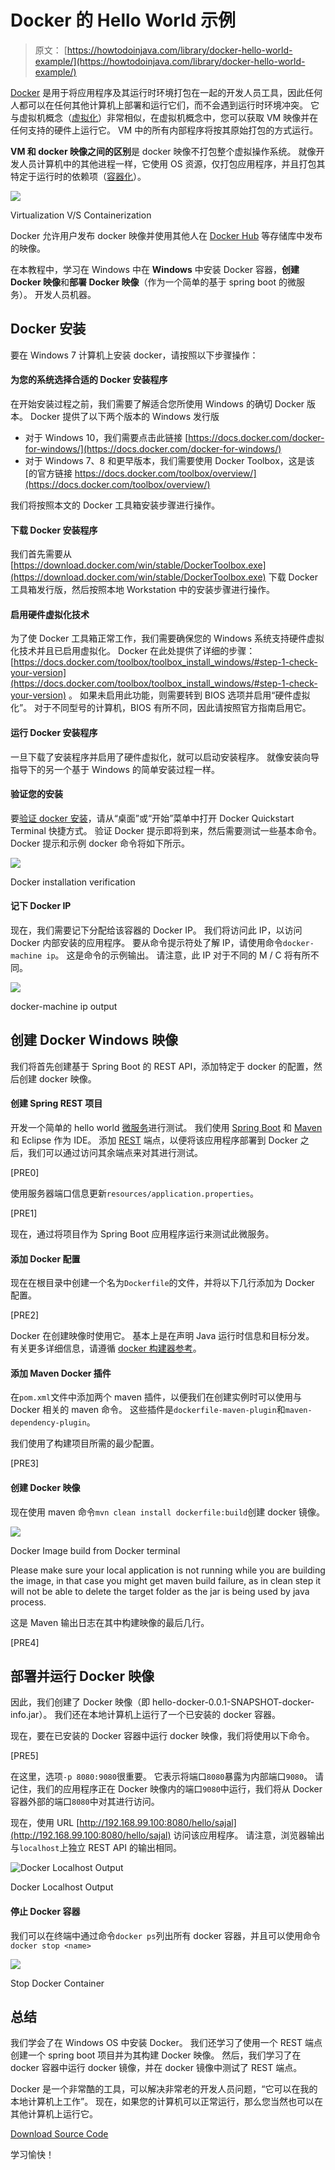 # Docker 的 Hello World 示例

> 原文： [https://howtodoinjava.com/library/docker-hello-world-example/](https://howtodoinjava.com/library/docker-hello-world-example/)

[Docker](https://www.docker.com/) 是用于将应用程序及其运行时环境打包在一起的开发人员工具，因此任何人都可以在任何其他计算机上部署和运行它们，而不会遇到运行时环境冲突。 它与虚拟机概念（[虚拟化](https://en.wikipedia.org/wiki/Virtualization)）非常相似，在虚拟机概念中，您可以获取 VM 映像并在任何支持的硬件上运行它。 VM 中的所有内部程序将按其原始打包的方式运行。

**VM 和 docker 映像之间的区别**是 docker 映像不打包整个虚拟操作系统。 就像开发人员计算机中的其他进程一样，它使用 OS 资源，仅打包应用程序，并且打包其特定于运行时的依赖项（[容器化](http://www.theserverside.com/discussions/thread/80994.html)）。

![](img/af0ed71d6f5778c7cb8df4a60c8a110f.jpg)

Virtualization V/S Containerization

Docker 允许用户发布 docker 映像并使用其他人在 [Docker Hub](https://hub.docker.com/) 等存储库中发布的映像。

在本教程中，学习在 Windows 中在 **Windows** 中安装 Docker 容器，**创建 Docker 映像**和**部署 Docker 映像**（作为一个简单的基于 spring boot 的微服务）。 开发人员机器。

## Docker 安装

要在 Windows 7 计算机上安装 docker，请按照以下步骤操作：

#### 为您的系统选择合适的 Docker 安装程序

在开始安装过程之前，我们需要了解适合您所使用 Windows 的确切 Docker 版本。 Docker 提供了以下两个版本的 Windows 发行版

*   对于 Windows 10，我们需要点击此链接 [https://docs.docker.com/docker-for-windows/](https://docs.docker.com/docker-for-windows/)
*   对于 Windows 7、8 和更早版本，我们需要使用 Docker Toolbox，这是该[的官方链接 https://docs.docker.com/toolbox/overview/](https://docs.docker.com/toolbox/overview/)

我们将按照本文的 Docker 工具箱安装步骤进行操作。

#### 下载 Docker 安装程序

我们首先需要从 [https://download.docker.com/win/stable/DockerToolbox.exe](https://download.docker.com/win/stable/DockerToolbox.exe) 下载 Docker 工具箱发行版，然后按照本地 Workstation 中的安装步骤进行操作。

#### 启用硬件虚拟化技术

为了使 Docker 工具箱正常工作，我们需要确保您的 Windows 系统支持硬件虚拟化技术并且已启用虚拟化。 Docker 在此处提供了详细的步骤： [https://docs.docker.com/toolbox/toolbox_install_windows/#step-1-check-your-version](https://docs.docker.com/toolbox/toolbox_install_windows/#step-1-check-your-version) 。 如果未启用此功能，则需要转到 BIOS 选项并启用“硬件虚拟化”。 对于不同型号的计算机，BIOS 有所不同，因此请按照官方指南启用它。

#### 运行 Docker 安装程序

一旦下载了安装程序并启用了硬件虚拟化，就可以启动安装程序。 就像安装向导指导下的另一个基于 Windows 的简单安装过程一样。

#### 验证您的安装

要[验证 docker 安装](https://docs.docker.com/toolbox/toolbox_install_windows/#step-3-verify-your-installation)，请从“桌面”或“开始”菜单中打开 Docker Quickstart Terminal 快捷方式。 验证 Docker 提示即将到来，然后需要测试一些基本命令。 Docker 提示和示例 docker 命令将如下所示。

![](img/2d75453d01c3e7f5c6a93666afcd92a3.jpg)

Docker installation verification

#### 记下 Docker IP

现在，我们需要记下分配给该容器的 Docker IP。 我们将访问此 IP，以访问 Docker 内部安装的应用程序。 要从命令提示符处了解 IP，请使用命令`docker-machine ip`。 这是命令的示例输出。 请注意，此 IP 对于不同的 M / C 将有所不同。

![](img/7ffcf2b448b09a58a98cdc1c56907a52.jpg)

docker-machine ip output

## 创建 Docker Windows 映像

我们将首先创建基于 Spring Boot 的 REST API，添加特定于 docker 的配置，然后创建 docker 映像。

#### 创建 Spring REST 项目

开发一个简单的 hello world [微服务](//howtodoinjava.com/microservices/microservices-definition-principles-benefits/)进行测试。 我们使用 [Spring Boot](//howtodoinjava.com/spring/spring-boot/spring-boot-jersey-example/) 和 [Maven](//howtodoinjava.com/maven/) 和 Eclipse 作为 IDE。 添加 [REST](http://restfulapi.net) 端点，以便将该应用程序部署到 Docker 之后，我们可以通过访问其余端点来对其进行测试。

[PRE0]

使用服务器端口信息更新`resources/application.properties`。

[PRE1]

现在，通过将项目作为 Spring Boot 应用程序运行来测试此微服务。

#### 添加 Docker 配置

现在在根目录中创建一个名为`Dockerfile`的文件，并将以下几行添加为 Docker 配置。

[PRE2]

Docker 在创建映像时使用它。 基本上是在声明 Java 运行时信息和目标分发。 有关更多详细信息，请遵循 [docker 构建器参考](https://docs.docker.com/engine/reference/builder/)。

#### 添加 Maven Docker 插件

在`pom.xml`文件中添加两个 maven 插件，以便我们在创建实例时可以使用与 Docker 相关的 maven 命令。 这些插件是`dockerfile-maven-plugin`和`maven-dependency-plugin`。

我们使用了构建项目所需的最少配置。

[PRE3]

#### 创建 Docker 映像

现在使用 maven 命令`mvn clean install dockerfile:build`创建 docker 镜像。

![](img/d19de4173107129255b9bfa713f809a4.jpg)

Docker Image build from Docker terminal

Please make sure your local application is not running while you are building the image, in that case you might get maven build failure, as in clean step it will not be able to delete the target folder as the jar is being used by java process.

这是 Maven 输出日志在其中构建映像的最后几行。

[PRE4]

## 部署并运行 Docker 映像

因此，我们创建了 Docker 映像（即 hello-docker-0.0.1-SNAPSHOT-docker-info.jar）。 我们还在本地计算机上运行了一个已安装的 docker 容器。

现在，要在已安装的 Docker 容器中运行 docker 映像，我们将使用以下命令。

[PRE5]

在这里，选项`-p 8080:9080`很重要。 它表示将端口`8080`暴露为内部端口`9080`。 请记住，我们的应用程序正在 Docker 映像内的端口`9080`中运行，我们将从 Docker 容器外部的端口`8080`中对其进行访问。

现在，使用 URL [http://192.168.99.100:8080/hello/sajal](http://192.168.99.100:8080/hello/sajal) 访问该应用程序。 请注意，浏览器输出与`localhost`上独立 REST API 的输出相同。

![Docker Localhost Output](img/3317021b902c3fd3d538eaf86d488f76.jpg)

Docker Localhost Output

#### 停止 Docker 容器

我们可以在终端中通过命令`docker ps`列出所有 docker 容器，并且可以使用命令`docker stop <name>`

![](img/af36932fa855a010aac7324074d87d3e.jpg)

Stop Docker Container

## 总结

我们学会了在 Windows OS 中安装 Docker。 我们还学习了使用一个 REST 端点创建一个 spring boot 项目并为其构建 Docker 映像。 然后，我们学习了在 docker 容器中运行 docker 镜像，并在 docker 镜像中测试了 REST 端点。

Docker 是一个非常酷的工具，可以解决非常老的开发人员问题，“它可以在我的本地计算机上工作”。 现在，如果您的计算机可以正常运行，那么您当然也可以在其他计算机上运行它。

[Download Source Code](//howtodoinjava.com/wp-content/uploads/2017/08/hello-docker.zip)

学习愉快！